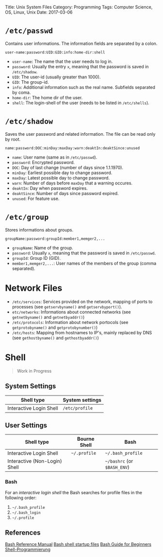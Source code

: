 Title: Unix System Files
Category: Programming
Tags: Computer Science, OS, Linux, Unix
Date: 2017-03-06

# `/etc/passwd`

Contains user informations. The information fields are separated by a colon.

`user-name:password:UID:GID:info:home-dir:shell`

- `user-name`: The name that the user needs to log in.
- `password`: Usually the entry `x`, meaning that the password is saved in `/etc/shadow`.
- `UID`: The user-id (usually greater than 1000).
- `GID`: The group-id.
- `info`: Additional information such as the real name. Subfields separated by coma.
- `home-dir`: The home dir of the user.
- `shell`: The login-shell of the user (needs to be listed in `/etc/shells`).


# `/etc/shadow`

Saves the user password and related information. The file can be read only by root.

`name:password:DOC:minDay:maxDay:warn:deaktIn:deaktSince:unused`

- `name`: User name (same as in `/etc/passwd`).
- `password`: Encrypted password.
- `DOC`: Day of last change (number of days since 1.1.1970).
- `minDay`: Earliest possible day to change password.
- `maxDay`: Latest possible day to change password.
- `warn`: Number of days before `maxDay` that a warning occures.
- `deaktIn`: Day when password expires.
- `deaktSince`: Number of days since password expired.
- `unused`: For feature use.


# `/etc/group`

Stores informations about groups.

`groupName:password:groupId:member1,memger2,...`


- `groupName`: Name of the group.
- `password`: Usually `x`, meaning that the password is saved in `/etc/passwd`.
- `groupId`: Group ID (GID).
- `member1,memger2,...`: User names of the members of the group (comma separated).


# Network Files

- `/etc/services`: Services provided on the network, mapping of ports to processes (see `getservbyname()` and `getservbyport()`).
- `etc/networks`: Informations about connected networks (see `getnetbyname()` and `getnetbyaddr()`)
- `/etc/protocols`: Information about network portocols (see `getprotobyname()` and `getprotobynumber()`)
- `/etc/hosts`: Mapping from hostnames to IP's, mainly replaced by DNS (see `gethostbyname()` and `gethostbyaddr()`)


# Shell


> Work in Progress


## System Settings

| Shell type              | System settings |
|-------------------------|-----------------|
| Interactive Login Shell | `/etc/profile`  |

## User Settings

| Shell type                    | Bourne Shell | Bash                        |
|-------------------------------|--------------|-----------------------------|
| Interactive Login Shell       | `~/.profile` | `~/.bash_profile`           |
| Interactive (Non-Login) Shell |              | `~/bashrc` (or `$BASH_ENV`) |

### Bash

For an *interactive login shell* the Bash searches for profile files in the following order:

1. `~/.bash_profile`
2. `~/.bash_login`
3. `~/.profile`

## References
[Bash Reference Manual](https://www.gnu.org/software/bash/manual/html_node/Bash-Startup-Files.html)
[Bash shell startup files](http://cdwilson.us/articles/bash-shell-startup-files/)
[Bash Guide for Beginners](http://tldp.org/LDP/Bash-Beginners-Guide/html/sect_03_01.html)
[Shell-Programmierung](http://openbook.rheinwerk-verlag.de/shell_programmierung/shell_010_008.htm#RxxKap01000804004F0A1F024172)


